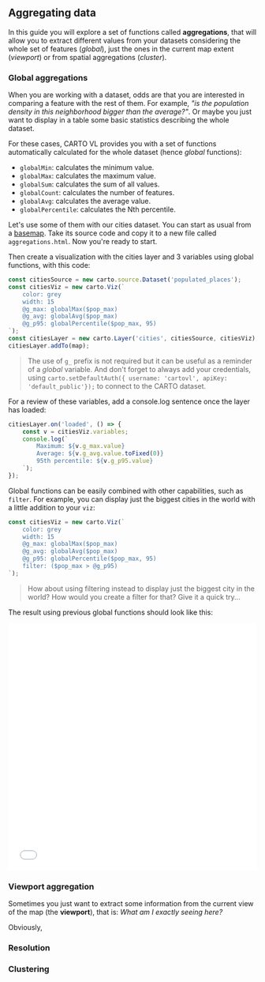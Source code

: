 ## Aggregating data

In this guide you will explore a set of functions called **aggregations**, that will allow you to extract different values from your datasets considering the whole set of features (*global*), just the ones in the current map extent (*viewport*) or from spatial aggregations (*cluster*).


### Global aggregations
When you are working with a dataset, odds are that you are interested in comparing a feature with the rest of them. For example, _"is the population density in this neighborhood bigger than the average?"_. Or maybe you just want to display in a table some basic statistics describing the whole dataset.

For these cases, CARTO VL provides you with a set of functions automatically calculated for the whole dataset (hence *global* functions):
- `globalMin`: calculates the minimum value.
- `globalMax`: calculates the maximum value.
- `globalSum`: calculates the sum of all values.
- `globalCount`: calculates the number of features.
- `globalAvg`: calculates the average value.
- `globalPercentile`: calculates the Nth percentile.

Let's use some of them with our cities dataset. You can start as usual from a [basemap](/developers/carto-vl/examples/maps/guides/getting-started/step-1.html). Take its source code and copy it to a new file called `aggregations.html`. Now you're ready to start.

Then create a visualization with the cities layer and 3 variables using global functions, with this code:
```js
const citiesSource = new carto.source.Dataset('populated_places');
const citiesViz = new carto.Viz(`
    color: grey
    width: 15
    @g_max: globalMax($pop_max)
    @g_avg: globalAvg($pop_max)
    @g_p95: globalPercentile($pop_max, 95)
`);
const citiesLayer = new carto.Layer('cities', citiesSource, citiesViz);
citiesLayer.addTo(map);
```
> The use of `g_` prefix is not required but it can be useful as a reminder of a _global_ variable. And don't forget to always add your credentials, using `carto.setDefaultAuth({ username: 'cartovl', apiKey: 'default_public'});` to connect to the CARTO dataset.

For a review of these variables, add a console.log sentence once the layer has loaded:
```js
citiesLayer.on('loaded', () => {
    const v = citiesViz.variables;
    console.log(`
        Maximum: ${v.g_max.value}
        Average: ${v.g_avg.value.toFixed(0)}
        95th percentile: ${v.g_p95.value}
    `);
});
```

Global functions can be easily combined with other capabilities, such as `filter`. For example, you can display just the biggest cities in the world with a little addition to your `viz`:
```js
const citiesViz = new carto.Viz(`
    color: grey
    width: 15
    @g_max: globalMax($pop_max)
    @g_avg: globalAvg($pop_max)
    @g_p95: globalPercentile($pop_max, 95)
    filter: ($pop_max > @g_p95)
`);
```
> How about using filtering instead to display just the biggest city in the world? How would you create a filter for that? Give it a quick try...

The result using previous global functions should look like this:
<div class="example-map">
    <iframe
        id="guides-aggregations-step-1"
        src="/developers/carto-vl/examples/maps/guides/aggregations/step-1.html"
        width="100%"
        height="500"
        frameBorder="0">
    </iframe>
</div>


### Viewport aggregation
Sometimes you just want to extract some information from the current view of the map (the **viewport**), that is: *What am I exactly seeing here?*

Obviously,

### Resolution

### Clustering
